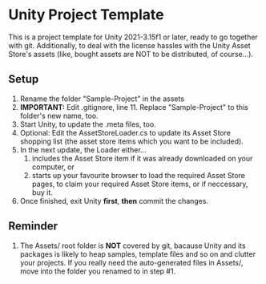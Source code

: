 # Unity Project Template

This is a project template for Unity 2021-3.15f1 or later, ready to go together with git. Additionally, to deal with the license hassles with the Unity Asset Store's assets (like, bought assets are NOT to be distributed, of course...).

## Setup

   
1. Rename the folder "Sample-Project" in the assets
2. **IMPORTANT:** Edit .gitignore, line 11. Replace "Sample-Project" to this folder's new name, too.
3. Start Unity, to update the .meta files, too.
4. Optional: Edit the AssetStoreLoader.cs to update its Asset Store shopping list (the asset store items which you want to be included).
5. In the next update, the Loader either...
   1. includes the Asset Store item if it was already downloaded on your computer, or
   2. starts up your favourite browser to load the required Asset Store pages, to claim your required Asset Store items, or if neccessary, buy it.
6. Once finished, exit Unity **first**, **then** commit the changes.

## Reminder

1. The Assets/ root folder is **NOT** covered by git, bacause Unity and its packages is likely to heap samples, template files and so on and clutter your projects. If you really need the auto-generated files in Assets/, move into the folder you renamed to in step #1.